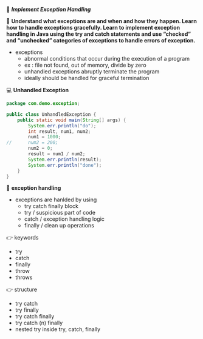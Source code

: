 :beginner: _**Implement Exception Handling**_  


:dart: **Understand what exceptions are and when and how they happen. Learn how to handle exceptions gracefully. Learn to implement exception handling in Java using the try and catch statements and use “checked” and “unchecked” categories of exceptions to handle errors of exception.**  

- exceptions
  - abnormal conditions that occur during the execution of a program
  - ex : file not found, out of memory, divide by zero
  - unhandled exceptions abruptly terminate the program
  - ideally should be handled for graceful termination

:computer: **Unhandled Exception**  
```java
package com.demo.exception;

public class UnhandledException {
	public static void main(String[] args) {
		System.err.println("do");
		int result, num1, num2;
		num1 = 1000;
//		num2 = 200;
		num2 = 0;
		result = num1 / num2;
		System.err.println(result);
		System.err.println("done");
	}
}

```
:key: **exception handling**

- exceptions are hanlded by using 
  - try catch finally block
  - try / suspicious part of code
  - catch / exception handling logic
  - finally / clean up operations

:point_right: keywords
  
- try
- catch
- finally
- throw
- throws

:point_right: structure

- try catch
- try finally
- try catch finally
- try catch (n) finally
- nested try inside try, catch, finally

